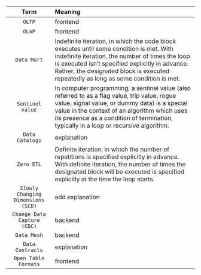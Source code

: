 | Term | Meaning |
|     :---:      |     :---     |
| `OLTP` | frontend |
| `OLAP` | frontend |
| `Data Mart` | Indefinite iteration, in which the code block executes until some condition is met. With indefinite iteration, the number of times the loop is executed isn’t specified explicitly in advance. Rather, the designated block is executed repeatedly as long as some condition is met. |
| `Sentinel value` | In computer programming, a sentinel value (also referred to as a flag value, trip value, rogue value, signal value, or dummy data) is a special value in the context of an algorithm which uses its presence as a condition of termination, typically in a loop or recursive algorithm. |
| `Data Catalogs` | explanation |
| `Zero ETL` | Definite iteration, in which the number of repetitions is specified explicitly in advance. With definite iteration, the number of times the designated block will be executed is specified explicitly at the time the loop starts. |
| `Slowly Changing Dimensions (SCD)` | add explanation |
| `Change Data Capture (CDC)` | backend |
| `Data Mesh` | backend |
| `Data Contracts` | explanation |
| `Open Table Formats` | frontend |

